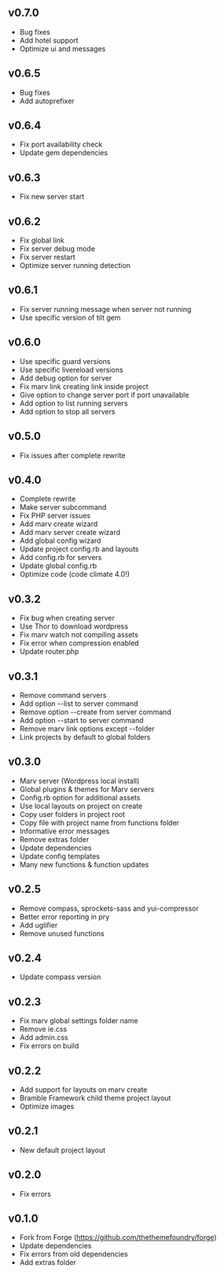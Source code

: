 ## v0.7.0
* Bug fixes
* Add hotel support
* Optimize ui and messages

## v0.6.5
* Bug fixes
* Add autoprefixer

## v0.6.4
* Fix port availability check
* Update gem dependencies

## v0.6.3
* Fix new server start

## v0.6.2
* Fix global link
* Fix server debug mode
* Fix server restart
* Optimize server running detection

## v0.6.1
* Fix server running message when server not running
* Use specific version of tilt gem

## v0.6.0
* Use specific guard versions
* Use specific livereload versions
* Add debug option for server
* Fix marv link creating link inside project
* Give option to change server port if port unavailable
* Add option to list running servers
* Add option to stop all servers

## v0.5.0
* Fix issues after complete rewrite

## v0.4.0
* Complete rewrite
* Make server subcommand
* Fix PHP server issues
* Add marv create wizard
* Add marv server create wizard
* Add global config wizard
* Update project config.rb and layouts
* Add config.rb for servers
* Update global config.rb
* Optimize code (code climate 4.0!)

## v0.3.2
* Fix bug when creating server
* Use Thor to download wordpress
* Fix marv watch not compiling assets
* Fix error when compression enabled
* Update router.php

## v0.3.1
* Remove command servers
* Add option --list to server command
* Remove option --create from server command
* Add option --start to server command
* Remove marv link options except --folder
* Link projects by default to global folders

## v0.3.0
* Marv server (Wordpress local install)
* Global plugins & themes for Marv servers
* Config.rb option for additional assets
* Use local layouts on project on create
* Copy user folders in project root
* Copy file with project name from functions folder
* Informative error messages
* Remove extras folder
* Update dependencies
* Update config templates
* Many new functions & function updates

## v0.2.5
* Remove compass, sprockets-sass and yui-compressor
* Better error reporting in pry
* Add uglifier
* Remove unused functions

## v0.2.4
* Update compass version

## v0.2.3
* Fix marv global settings folder name
* Remove ie.css
* Add admin.css
* Fix errors on build

## v0.2.2
* Add support for layouts on marv create
* Bramble Framework child theme project layout
* Optimize images

## v0.2.1
* New default project layout

## v0.2.0
* Fix errors

## v0.1.0
* Fork from Forge (https://github.com/thethemefoundry/forge)
* Update dependencies
* Fix errors from old dependencies
* Add extras folder
